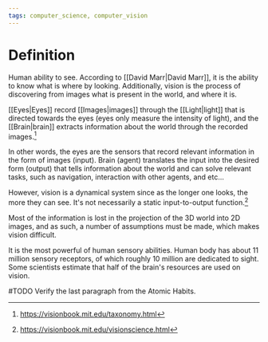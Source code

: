 ```yaml
---
tags: computer_science, computer_vision
---
```


# Definition

Human ability to see. According to [[David Marr|David Marr]], it is the ability to know what is where by looking. Additionally, vision is the process of discovering from images what is present in the world, and where it is.

[[Eyes|Eyes]] record [[Images|images]] through the [[Light|light]] that is directed towards the eyes (eyes only measure the intensity of light), and the [[Brain|brain]] extracts information about the world through the recorded images.[^1]

In other words, the eyes are the sensors that record relevant information in the form of images (input). Brain (agent) translates the input into the desired form (output) that tells information about the world and can solve relevant tasks, such as navigation, interaction with other agents, and etc...

However, vision is a dynamical system since as the longer one looks, the more they can see. It's not necessarily a static input-to-output function.[^2]

Most of the information is lost in the projection of the 3D world into 2D images, and as such, a number of assumptions must be made, which makes vision difficult.

It is the most powerful of human sensory abilities. Human body has about 11 million sensory receptors, of which roughly 10 million are dedicated to sight. Some scientists estimate that half of the brain's resources are used on vision.

#TODO 
Verify the last paragraph from the Atomic Habits.

[^1]: https://visionbook.mit.edu/taxonomy.html
[^2]: https://visionbook.mit.edu/visionscience.html